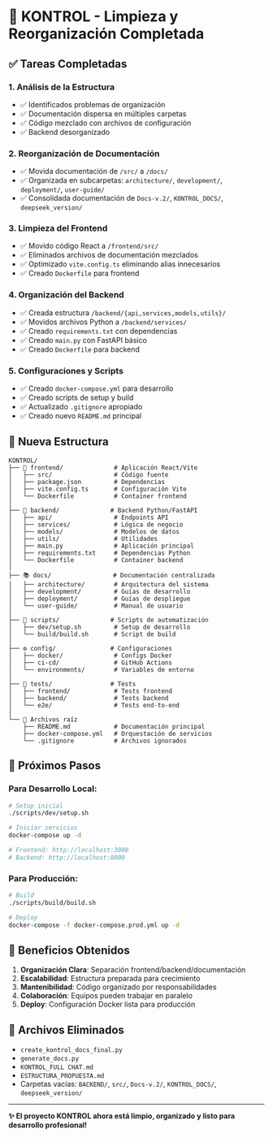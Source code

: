 # 🎉 KONTROL - Limpieza y Reorganización Completada

## ✅ Tareas Completadas

### 1. **Análisis de la Estructura**
- ✅ Identificados problemas de organización
- ✅ Documentación dispersa en múltiples carpetas
- ✅ Código mezclado con archivos de configuración
- ✅ Backend desorganizado

### 2. **Reorganización de Documentación**
- ✅ Movida documentación de `/src/` a `/docs/`
- ✅ Organizada en subcarpetas: `architecture/`, `development/`, `deployment/`, `user-guide/`
- ✅ Consolidada documentación de `Docs-v.2/`, `KONTROL_DOCS/`, `deepseek_version/`

### 3. **Limpieza del Frontend**
- ✅ Movido código React a `/frontend/src/`
- ✅ Eliminados archivos de documentación mezclados
- ✅ Optimizado `vite.config.ts` eliminando alias innecesarios
- ✅ Creado `Dockerfile` para frontend

### 4. **Organización del Backend**
- ✅ Creada estructura `/backend/{api,services,models,utils}/`
- ✅ Movidos archivos Python a `/backend/services/`
- ✅ Creado `requirements.txt` con dependencias
- ✅ Creado `main.py` con FastAPI básico
- ✅ Creado `Dockerfile` para backend

### 5. **Configuraciones y Scripts**
- ✅ Creado `docker-compose.yml` para desarrollo
- ✅ Creado scripts de setup y build
- ✅ Actualizado `.gitignore` apropiado
- ✅ Creado nuevo `README.md` principal

## 📁 Nueva Estructura

```
KONTROL/
├── 📱 frontend/              # Aplicación React/Vite
│   ├── src/                 # Código fuente
│   ├── package.json         # Dependencias
│   ├── vite.config.ts       # Configuración Vite
│   └── Dockerfile           # Container frontend
│
├── 🔧 backend/              # Backend Python/FastAPI
│   ├── api/                 # Endpoints API
│   ├── services/            # Lógica de negocio
│   ├── models/              # Modelos de datos
│   ├── utils/               # Utilidades
│   ├── main.py              # Aplicación principal
│   ├── requirements.txt     # Dependencias Python
│   └── Dockerfile           # Container backend
│
├── 📚 docs/                 # Documentación centralizada
│   ├── architecture/        # Arquitectura del sistema
│   ├── development/         # Guías de desarrollo
│   ├── deployment/          # Guías de despliegue
│   └── user-guide/          # Manual de usuario
│
├── 🧪 scripts/              # Scripts de automatización
│   ├── dev/setup.sh         # Setup de desarrollo
│   └── build/build.sh       # Script de build
│
├── ⚙️ config/               # Configuraciones
│   ├── docker/              # Configs Docker
│   ├── ci-cd/               # GitHub Actions
│   └── environments/        # Variables de entorno
│
├── 🧪 tests/                # Tests
│   ├── frontend/            # Tests frontend
│   ├── backend/             # Tests backend
│   └── e2e/                 # Tests end-to-end
│
└── 📄 Archivos raíz
    ├── README.md            # Documentación principal
    ├── docker-compose.yml   # Orquestación de servicios
    └── .gitignore           # Archivos ignorados
```

## 🚀 Próximos Pasos

### Para Desarrollo Local:
```bash
# Setup inicial
./scripts/dev/setup.sh

# Iniciar servicios
docker-compose up -d

# Frontend: http://localhost:3000
# Backend: http://localhost:8000
```

### Para Producción:
```bash
# Build
./scripts/build/build.sh

# Deploy
docker-compose -f docker-compose.prod.yml up -d
```

## 🎯 Beneficios Obtenidos

1. **Organización Clara**: Separación frontend/backend/documentación
2. **Escalabilidad**: Estructura preparada para crecimiento
3. **Mantenibilidad**: Código organizado por responsabilidades
4. **Colaboración**: Equipos pueden trabajar en paralelo
5. **Deploy**: Configuración Docker lista para producción

## 📝 Archivos Eliminados

- `create_kontrol_docs_final.py`
- `generate_docs.py`
- `KONTROL_FULL CHAT.md`
- `ESTRUCTURA_PROPUESTA.md`
- Carpetas vacías: `BACKEND/`, `src/`, `Docs-v.2/`, `KONTROL_DOCS/`, `deepseek_version/`

---

**✨ El proyecto KONTROL ahora está limpio, organizado y listo para desarrollo profesional!**


